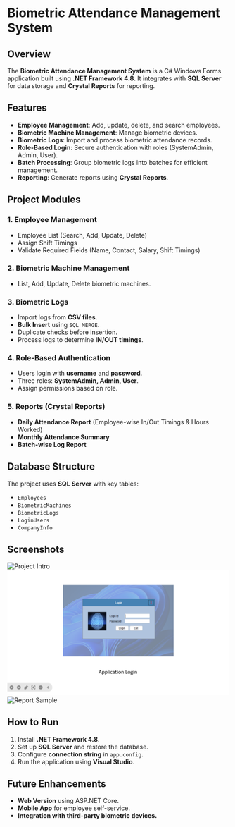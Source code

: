 ﻿# Biometric Attendance Management System

## Overview
The **Biometric Attendance Management System** is a C# Windows Forms application built using **.NET Framework 4.8**. It integrates with **SQL Server** for data storage and **Crystal Reports** for reporting.

## Features
- **Employee Management**: Add, update, delete, and search employees.
- **Biometric Machine Management**: Manage biometric devices.
- **Biometric Logs**: Import and process biometric attendance records.
- **Role-Based Login**: Secure authentication with roles (SystemAdmin, Admin, User).
- **Batch Processing**: Group biometric logs into batches for efficient management.
- **Reporting**: Generate reports using **Crystal Reports**.

## Project Modules

### 1. Employee Management
- Employee List (Search, Add, Update, Delete)
- Assign Shift Timings
- Validate Required Fields (Name, Contact, Salary, Shift Timings)

### 2. Biometric Machine Management
- List, Add, Update, Delete biometric machines.

### 3. Biometric Logs
- Import logs from **CSV files**.
- **Bulk Insert** using `SQL MERGE`.
- Duplicate checks before insertion.
- Process logs to determine **IN/OUT timings**.

### 4. Role-Based Authentication
- Users login with **username** and **password**.
- Three roles: **SystemAdmin, Admin, User**.
- Assign permissions based on role.

### 5. Reports (Crystal Reports)
- **Daily Attendance Report** (Employee-wise In/Out Timings & Hours Worked)
- **Monthly Attendance Summary**
- **Batch-wise Log Report**

## Database Structure
The project uses **SQL Server** with key tables:
- `Employees`
- `BiometricMachines`
- `BiometricLogs`
- `LoginUsers`
- `CompanyInfo`

## Screenshots
![Project Intro](Images/001_emp_intro)
![Biometric Logs](Images/002_emp_login.png)
![Report Sample](Images/report_sample.png)

## How to Run
1. Install **.NET Framework 4.8**.
2. Set up **SQL Server** and restore the database.
3. Configure **connection string** in `app.config`.
4. Run the application using **Visual Studio**.

## Future Enhancements
- **Web Version** using ASP.NET Core.
- **Mobile App** for employee self-service.
- **Integration with third-party biometric devices.**

